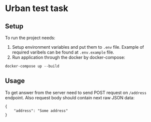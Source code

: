 # Urban test task

## Setup

To run the project needs:
1. Setup environment variables and put them to `.env` file. Example of required varibels can be found at `.env.example` file.
2. Run application through the docker by docker-compose:

```
docker-compose up --build
```

## Usage

To get answer from the server need to send POST request on `/address` endpoint. Also request body should contain next raw JSON data:
```
{
    "address": "Some address"
}
```
